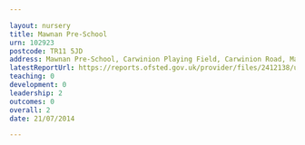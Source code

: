 ```yaml
---

layout: nursery
title: Mawnan Pre-School
urn: 102923
postcode: TR11 5JD
address: Mawnan Pre-School, Carwinion Playing Field, Carwinion Road, Mawnan Smith, Falmouth, Cornwall, TR11 5JD
latestReportUrl: https://reports.ofsted.gov.uk/provider/files/2412138/urn/102923.pdf
teaching: 0
development: 0
leadership: 2
outcomes: 0
overall: 2
date: 21/07/2014

---
```

